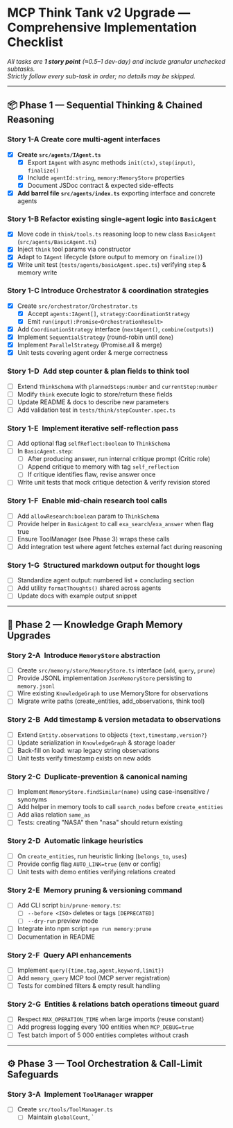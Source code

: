 # MCP Think Tank v2 Upgrade — Comprehensive Implementation Checklist  
*All tasks are **1 story point** (≈0.5–1 dev-day) and include granular unchecked subtasks.  
Strictly follow every sub-task in order; no details may be skipped.*

---

## 📦 Phase 1 — Sequential Thinking & Chained Reasoning

### **Story 1-A Create core multi-agent interfaces**
- [x] **Create `src/agents/IAgent.ts`**
  - [x] Export `IAgent` with async methods `init(ctx)`, `step(input)`, `finalize()`
  - [x] Include `agentId:string`, `memory:MemoryStore` properties
  - [x] Document JSDoc contract & expected side-effects
- [x] **Add barrel file `src/agents/index.ts`** exporting interface and concrete agents

### **Story 1-B Refactor existing single-agent logic into `BasicAgent`**
- [x] Move code in `think/tools.ts` reasoning loop to new class `BasicAgent` (`src/agents/BasicAgent.ts`)
- [x] Inject `think` tool params via constructor
- [x] Adapt to `IAgent` lifecycle (store output to memory on `finalize()`)
- [x] Write unit test (`tests/agents/basicAgent.spec.ts`) verifying `step` & memory write

### **Story 1-C Introduce Orchestrator & coordination strategies**
- [x] Create `src/orchestrator/Orchestrator.ts`
  - [x] Accept `agents:IAgent[]`, `strategy:CoordinationStrategy`
  - [x] Emit `run(input):Promise<OrchestrationResult>`
- [x] Add `CoordinationStrategy` interface (`nextAgent()`, `combine(outputs)`)
- [x] Implement `SequentialStrategy` (round-robin until `done`)
- [x] Implement `ParallelStrategy` (Promise.all & merge)
- [x] Unit tests covering agent order & merge correctness

### **Story 1-D Add step counter & plan fields to think tool**
- [ ] Extend `ThinkSchema` with `plannedSteps:number` and `currentStep:number`
- [ ] Modify `think` execute logic to store/return these fields
- [ ] Update README & docs to describe new parameters
- [ ] Add validation test in `tests/think/stepCounter.spec.ts`

### **Story 1-E Implement iterative self-reflection pass**
- [ ] Add optional flag `selfReflect:boolean` to `ThinkSchema`
- [ ] In `BasicAgent.step`:
  - [ ] After producing answer, run internal critique prompt (Critic role)
  - [ ] Append critique to memory with tag `self_reflection`
  - [ ] If critique identifies flaw, revise answer once
- [ ] Write unit tests that mock critique detection & verify revision stored

### **Story 1-F Enable mid-chain research tool calls**
- [ ] Add `allowResearch:boolean` param to `ThinkSchema`
- [ ] Provide helper in `BasicAgent` to call `exa_search`/`exa_answer` when flag true
- [ ] Ensure ToolManager (see Phase 3) wraps these calls
- [ ] Add integration test where agent fetches external fact during reasoning

### **Story 1-G Structured markdown output for thought logs**
- [ ] Standardize agent output: numbered list + concluding section
- [ ] Add utility `formatThoughts()` shared across agents
- [ ] Update docs with example output snippet

---

## 🧠 Phase 2 — Knowledge Graph Memory Upgrades

### **Story 2-A Introduce `MemoryStore` abstraction**
- [ ] Create `src/memory/store/MemoryStore.ts` interface (`add`, `query`, `prune`)
- [ ] Provide JSONL implementation `JsonMemoryStore` persisting to `memory.jsonl`
- [ ] Wire existing `KnowledgeGraph` to use MemoryStore for observations
- [ ] Migrate write paths (create_entities, add_observations, think tool)

### **Story 2-B Add timestamp & version metadata to observations**
- [ ] Extend `Entity.observations` to objects `{text,timestamp,version?}`
- [ ] Update serialization in `KnowledgeGraph` & storage loader
- [ ] Back-fill on load: wrap legacy string observations
- [ ] Unit tests verify timestamp exists on new adds

### **Story 2-C Duplicate-prevention & canonical naming**
- [ ] Implement `MemoryStore.findSimilar(name)` using case-insensitive / synonyms
- [ ] Add helper in memory tools to call `search_nodes` before `create_entities`
- [ ] Add alias relation `same_as`
- [ ] Tests: creating "NASA" then "nasa" should return existing

### **Story 2-D Automatic linkage heuristics**
- [ ] On `create_entities`, run heuristic linking (`belongs_to`, `uses`)
- [ ] Provide config flag `AUTO_LINK=true` (env or config)
- [ ] Unit tests with demo entities verifying relations created

### **Story 2-E Memory pruning & versioning command**
- [ ] Add CLI script `bin/prune-memory.ts`:
  - [ ] `--before <ISO>` deletes or tags `[DEPRECATED]`
  - [ ] `--dry-run` preview mode
- [ ] Integrate into npm script `npm run memory:prune`
- [ ] Documentation in README

### **Story 2-F Query API enhancements**
- [ ] Implement `query({time,tag,agent,keyword,limit})`
- [ ] Add `memory_query` MCP tool (MCP server registration)
- [ ] Tests for combined filters & empty result handling

### **Story 2-G Entities & relations batch operations timeout guard**
- [ ] Respect `MAX_OPERATION_TIME` when large imports (reuse constant)
- [ ] Add progress logging every 100 entities when `MCP_DEBUG=true`
- [ ] Test batch import of 5 000 entities completes without crash

---

## ⚙️ Phase 3 — Tool Orchestration & Call-Limit Safeguards

### **Story 3-A Implement `ToolManager` wrapper**
- [ ] Create `src/tools/ToolManager.ts`
  - [ ] Maintain `globalCount`, `
